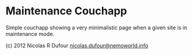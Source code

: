 # Maintenance Couchapp

Simple couchapp showing a very minimalistic page when a given site is in maintenance mode.

(c) 2012 Nicolas R Dufour <nicolas.dufour@nemoworld.info>
